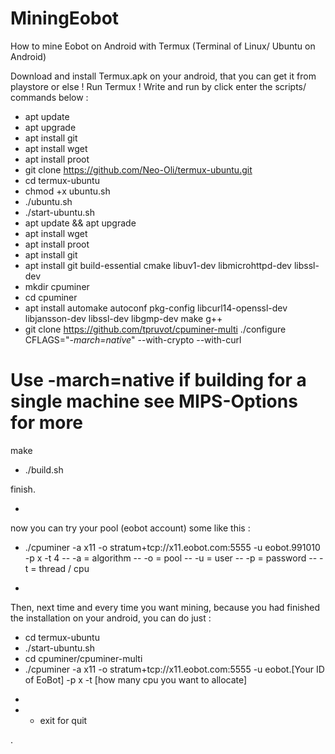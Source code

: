 # MiningEobot
How to mine Eobot on Android with Termux (Terminal of Linux/ Ubuntu on Android)

Download and install Termux.apk on your android, that you can get it from playstore or else !
Run Termux !
Write and run by click enter the scripts/ commands below :
- apt update
- apt upgrade
- apt install git
- apt install wget
- apt install proot
- git clone https://github.com/Neo-Oli/termux-ubuntu.git
- cd termux-ubuntu
- chmod +x ubuntu.sh
- ./ubuntu.sh
- ./start-ubuntu.sh
- apt update && apt upgrade
- apt install wget
- apt install proot
- apt install git
- apt install git build-essential cmake libuv1-dev libmicrohttpd-dev libssl-dev
- mkdir cpuminer
- cd cpuminer
- apt install automake autoconf pkg-config libcurl14-openssl-dev libjansson-dev libssl-dev libgmp-dev make g++
- git clone https://github.com/tpruvot/cpuminer-multi
./configure CFLAGS="*-march=native*" --with-crypto --with-curl
 # Use -march=native if building for a single machine see MIPS-Options for more
 make 
 - ./build.sh

finish.

+
now you can try your pool (eobot account) some like this :
- ./cpuminer -a x11 -o stratum+tcp://x11.eobot.com:5555 -u eobot.991010 -p x -t 4
--  -a = algorithm
--  -o = pool
--  -u = user
--  -p = password
--  -t = thread / cpu


+
Then, next time and every time you want mining, because you had finished the installation on your android, you can do just :
- cd termux-ubuntu
- ./start-ubuntu.sh
- cd cpuminer/cpuminer-multi
- ./cpuminer -a x11 -o stratum+tcp://x11.eobot.com:5555 -u eobot.[Your ID of EoBot] -p x -t [how many cpu you want to allocate]


+
+
   - exit for quit
   
.

